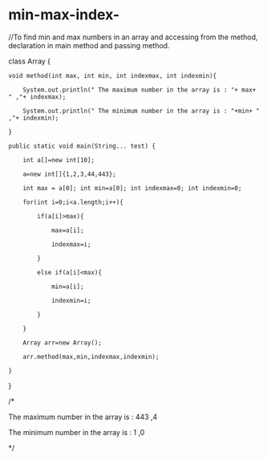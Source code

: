 # min-max-index-



//To find min and max numbers in an array and accessing from the method, declaration in main method and passing method.

class Array {

    void method(int max, int min, int indexmax, int indexmin){

        System.out.println(" The maximum number in the array is : "+ max+ " ,"+ indexmax);

        System.out.println(" The minimum number in the array is : "+min+ " ,"+ indexmin);

    }

    public static void main(String... test) {

        int a[]=new int[10];

        a=new int[]{1,2,3,44,443};

        int max = a[0]; int min=a[0]; int indexmax=0; int indexmin=0;

        for(int i=0;i<a.length;i++){

            if(a[i]>max){

                max=a[i];

                indexmax=i;

            }

            else if(a[i]<max){

                min=a[i];

                indexmin=i;

            }

        }

        Array arr=new Array();

        arr.method(max,min,indexmax,indexmin);

    }

}

/*

 The maximum number in the array is : 443 ,4

 The minimum number in the array is : 1 ,0

 */
